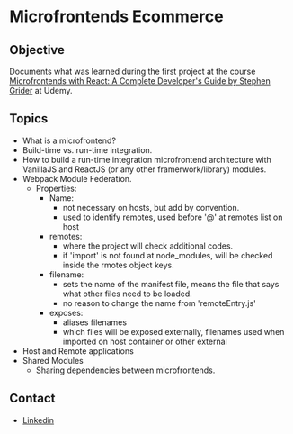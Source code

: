 # Microfrontends Ecommerce

## Objective

Documents what was learned during the first project at the course [Microfrontends with React: A Complete Developer's Guide by Stephen Grider](https://www.udemy.com/course/microfrontend-course/) at Udemy.

## Topics

- What is a microfrontend?
- Build-time vs. run-time integration.
- How to build a run-time integration microfrontend architecture with VanillaJS and ReactJS (or any other framerwork/library) modules.
- Webpack Module Federation.
  - Properties:
    - Name:
      - not necessary on hosts, but add by convention.
      - used to identify remotes, used before '@' at remotes list on host
    - remotes:
      - where the project will check additional codes.
      - if 'import' is not found at node_modules, will be checked inside the rmotes object keys.
    - filename:
      - sets the name of the manifest file, means the file that says what other files need to be loaded.
      - no reason to change the name from 'remoteEntry.js'
    - exposes:
      - aliases filenames
      - which files will be exposed externally, filenames used when imported on host container or other external
- Host and Remote applications
- Shared Modules
  - Sharing dependencies between microfrontends.

## Contact

- [Linkedin](https://www.linkedin.com/in/fernando-moraes-dev/)
